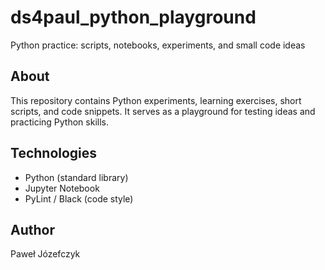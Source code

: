 # ds4paul_python_playground
Python practice: scripts, notebooks, experiments, and small code ideas

## About
This repository contains Python experiments, learning exercises, short scripts, and code snippets. It serves as a playground for testing ideas and practicing Python skills.

## Technologies
- Python (standard library)
- Jupyter Notebook
- PyLint / Black (code style)

## Author
Paweł Józefczyk
